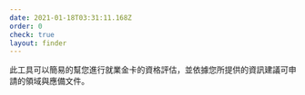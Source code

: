 ```yaml
---
date: 2021-01-18T03:31:11.168Z
order: 0
check: true
layout: finder
---
```

此工具可以簡易的幫您進行就業金卡的資格評估，並依據您所提供的資訊建議可申請的領域與應備文件。